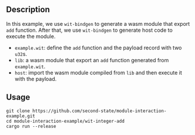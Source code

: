 ## Description

In this example, we use `wit-bindgen` to generate a wasm module that export `add` function.
After that, we use `wit-bindgen` to generate host code to execute the module.

- `example.wit`: define the `add` function and the payload record with two `u32`s.
- `lib`: a wasm module that export an `add` function generated from `example.wit`.
- `host`: import the wasm module compiled from `lib` and then execute it with the payload.

## Usage

```
git clone https://github.com/second-state/module-interaction-example.git
cd module-interaction-example/wit-integer-add
cargo run --release
```
